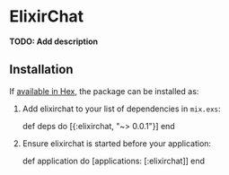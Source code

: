 # ElixirChat

**TODO: Add description**

## Installation

If [available in Hex](https://hex.pm/docs/publish), the package can be installed as:

  1. Add elixirchat to your list of dependencies in `mix.exs`:

        def deps do
          [{:elixirchat, "~> 0.0.1"}]
        end

  2. Ensure elixirchat is started before your application:

        def application do
          [applications: [:elixirchat]]
        end

